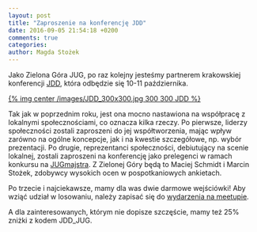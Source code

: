 ```yaml
---
layout: post
title: "Zaproszenie na konferencję JDD"
date: 2016-09-05 21:54:18 +0200
comments: true
categories: 
author: Magda Stożek
---
```

Jako Zielona Góra JUG, po raz kolejny jesteśmy partnerem krakowskiej konferencji <a href="http://16.jdd.org.pl/" target="_blank">JDD</a>, która odbędzie się 10-11 października. 

[{% img center /images/JDD_300x300.jpg 300 300 JDD %}](http://16.jdd.org.pl/)

<!-- more -->

Tak jak w poprzednim roku, jest ona mocno nastawiona na współpracę z lokalnymi społecznościami, co oznacza kilka rzeczy. Po pierwsze, liderzy społeczności zostali zaproszeni do jej współtworzenia, mając wpływ zarówno na ogólne koncepcje, jak i na kwestie szczegółowe, np. wybór prezentacji. Po drugie, reprezentanci społeczności, debiutujący na scenie lokalnej, zostali zaproszeni na konferencję jako prelegenci w ramach konkursu na <a href="http://16.jdd.org.pl/program/jugmajster/join/" target="_blank">JUGmajstra</a>. Z Zielonej Góry będą to Maciej Schmidt i Marcin Stożek, zdobywcy wysokich ocen w pospotkaniowych ankietach.

Po trzecie i najciekawsze, mamy dla was dwie darmowe wejściówki! Aby wziąć udział w losowaniu, należy zapisać się do <a href="https://www.meetup.com/Zielona-Gora-JUG/events/233872253/" target="_blank">wydarzenia na meetupie</a>.

A dla zainteresowanych, którym nie dopisze szczęście, mamy też 25% zniżki z kodem JDD_JUG.
